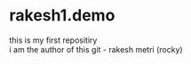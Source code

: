 # rakesh1.demo
this is my first repositiry
</br>
i am the author of this git - rakesh metri (rocky)
